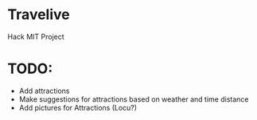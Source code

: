 Travelive
=========

Hack MIT Project

TODO:
=======
- Add attractions 
- Make suggestions for attractions based on weather and time distance
- Add pictures for Attractions (Locu?)

